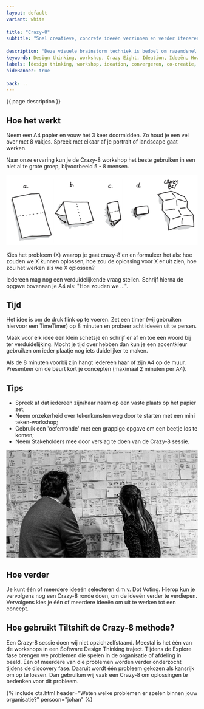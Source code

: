 ```yaml
---
layout: default
variant: white

title: "Crazy-8"
subtitle: "Snel creatieve, concrete ideeën verzinnen en verder itereren."

description: "Deze visuele brainstorm techniek is bedoel om razendsnel een grote hoeveelheid ideeën op te halen."
keywords: Design thinking, workshop, Crazy Eight, Ideation, Ideeën, How to, uitleg, instructie
labels: [design thinking, workshop, ideation, convergeren, co-creatie, tekenen]
hideBanner: true

back: ..
---
```

{{ page.description }}

## Hoe het werkt

Neem een A4 papier en vouw het 3 keer doormidden. Zo houd je een vel over met 8 vakjes. Spreek met elkaar af je portrait of landscape gaat werken.

Naar onze ervaring kun je de Crazy-8 workshop het beste gebruiken in een niet al te grote groep, bijvoorbeeld 5 - 8 mensen.

<div class="article-image">
    <img src="/assets/img/materialen/Tiltshift-Workshop-Crazy-8-A4-vouwen.jpg">
</div>

Kies het probleem (X) waarop je gaat crazy-8'en en formuleer het als: hoe zouden we X kunnen oplossen, hoe zou de oplossing voor X er uit zien, hoe zou het werken als we X oplossen?

Iedereen mag nog een verduidelijkende vraag stellen. Schrijf hierna de opgave bovenaan je A4 als: "Hoe zouden we ...".

## Tijd

Het idee is om de druk flink op te voeren. Zet een timer (wij gebruiken hiervoor een TimeTimer) op 8 minuten en probeer acht ideeën uit te persen. 

Maak voor elk idee een klein schetsje en schrijf er af en toe een woord bij ter verduidelijking. Mocht je tijd over hebben dan kun je een accentkleur gebruiken om ieder plaatje nog iets duidelijker te maken.

Als de 8 minuten voorbij zijn hangt iedereen haar of zijn A4 op de muur. Presenteer om de beurt kort je concepten (maximaal 2 minuten per A4).

## Tips

- Spreek af dat iedereen zijn/haar naam op een vaste plaats op het papier zet;
- Neem onzekerheid over tekenkunsten weg door te starten met een mini teken-workshop;
- Gebruik een 'oefenronde' met een grappige opgave om een beetje los te komen;
- Neem Stakeholders mee door verslag te doen van de Crazy-8 sessie.

<div class="article-image">
    <img src="/assets/img/materialen/Workshop-Crazy-Eight-Ideation-Warroom.jpg">
</div>

## Hoe verder

Je kunt één of meerdere ideeën selecteren d.m.v. Dot Voting. Hierop kun je vervolgens nog een Crazy-8 ronde doen, om de ideeën verder te verdiepen. Vervolgens kies je één of meerdere ideeën om uit te werken tot een concept.

## Hoe gebruikt Tiltshift de Crazy-8 methode?

Een Crazy-8 sessie doen wij niet opzichzelfstaand. Meestal is het één van de workshops in een Software Design Thinking traject. Tijdens de Explore fase brengen we problemen die spelen in de organisatie of afdeling in beeld. Één of meerdere van die problemen worden verder onderzocht tijdens de discovery fase. Daaruit wordt één probleem gekozen als kansrijk om op te lossen. Dan gebruiken wij vaak een Crazy-8 om oplossingen te bedenken voor dit probleem.

{% include cta.html header="Weten welke problemen er spelen binnen jouw organisatie?" persoon="johan" %}
